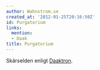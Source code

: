 ```yaml
---
author: Wahnstrom.se
created_at: '2012-01-25T20:16:50Z'
id: Purgatorium
links:
  mention:
  - Daak
title: Purgatorium
---
```


Skärselden enligt [Daaktron].

  [Daaktron]: Daak